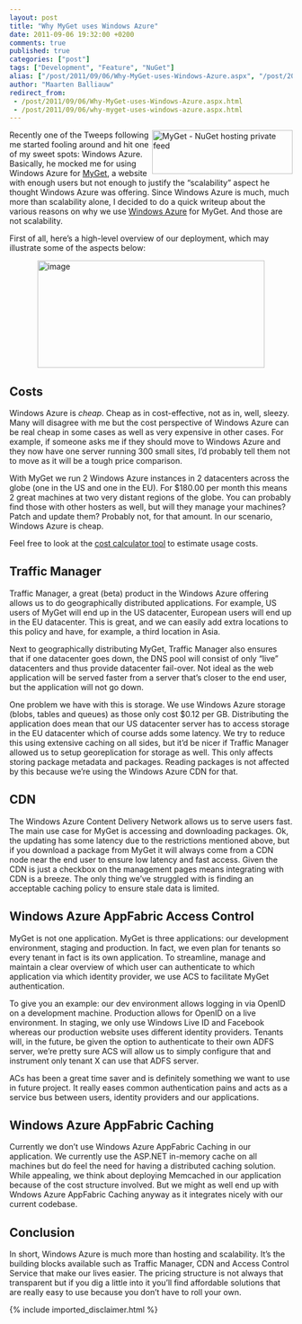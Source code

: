 ```yaml
---
layout: post
title: "Why MyGet uses Windows Azure"
date: 2011-09-06 19:32:00 +0200
comments: true
published: true
categories: ["post"]
tags: ["Development", "Feature", "NuGet"]
alias: ["/post/2011/09/06/Why-MyGet-uses-Windows-Azure.aspx", "/post/2011/09/06/why-myget-uses-windows-azure.aspx"]
author: "Maarten Balliauw"
redirect_from:
 - /post/2011/09/06/Why-MyGet-uses-Windows-Azure.aspx.html
 - /post/2011/09/06/why-myget-uses-windows-azure.aspx.html
---
```


<p><a href="http://www.myget.org" target="_blank"><img style="margin: 0px 0px 5px 5px; display: inline; float: right" title="MyGet - NuGet hosting private feed" alt="MyGet - NuGet hosting private feed" align="right" src="http://www.myget.org/content/themes/myget/logo.png" width="250" height="78" /></a>Recently one of the Tweeps following me started fooling around and hit one of my sweet spots: Windows Azure. Basically, he mocked me for using Windows Azure for <a href="http://www.myget.org" target="_blank">MyGet</a>, a website with enough users but not enough to justify the “scalability” aspect he thought Windows Azure was offering. Since Windows Azure is much, much more than scalability alone, I decided to do a quick writeup about the various reasons on why we use <a href="http://www.azure.com" target="_blank">Windows Azure</a> for MyGet. And those are not scalability.</p>  <p>First of all, here’s a high-level overview of our deployment, which may illustrate some of the aspects below:</p>  <p><a href="http://blog.maartenballiauw.be/images/image_142.png"><img style="background-image: none; border-right-width: 0px; padding-left: 0px; padding-right: 0px; display: block; float: none; border-top-width: 0px; border-bottom-width: 0px; margin-left: auto; border-left-width: 0px; margin-right: auto; padding-top: 0px" title="image" border="0" alt="image" src="http://blog.maartenballiauw.be/images/image_thumb_110.png" width="404" height="191" /></a></p>  <h2>Costs</h2>  <p>Windows Azure is <em>cheap</em>. Cheap as in cost-effective, not as in, well, sleezy. Many will disagree with me but the cost perspective of Windows Azure can be real cheap in some cases as well as very expensive in other cases. For example, if someone asks me if they should move to Windows Azure and they now have one server running 300 small sites, I’d probably tell them not to move as it will be a tough price comparison.</p>  <p>With MyGet we run 2 Windows Azure instances in 2 datacenters across the globe (one in the US and one in the EU). For $180.00 per month this means 2 great machines at two very distant regions of the globe. You can probably find those with other hosters as well, but will they manage your machines? Patch and update them? Probably not, for that amount. In our scenario, Windows Azure is cheap.</p>  <p>Feel free to look at the <a href="http://www.microsoft.com/windowsazure/pricing-calculator/" target="_blank">cost calculator tool</a> to estimate usage costs.</p>  <h2>Traffic Manager</h2>  <p>Traffic Manager, a great (beta) product in the Windows Azure offering allows us to do geographically distributed applications. For example, US users of MyGet will end up in the US datacenter, European users will end up in the EU datacenter. This is great, and we can easily add extra locations to this policy and have, for example, a third location in Asia.</p>  <p>Next to geographically distributing MyGet, Traffic Manager also ensures that if one datacenter goes down, the DNS pool will consist of only “live” datacenters and thus provide datacenter fail-over. Not ideal as the web application will be served faster from a server that’s closer to the end user, but the application will not go down.</p>  <p>One problem we have with this is storage. We use Windows Azure storage (blobs, tables and queues) as those only cost $0.12 per GB. Distributing the application does mean that our US datacenter server has to access storage in the EU datacenter which of course adds some latency. We try to reduce this using extensive caching on all sides, but it’d be nicer if Traffic Manager allowed us to setup georeplication for storage as well. This only affects storing package metadata and packages. Reading packages is not affected by this because we’re using the Windows Azure CDN for that.</p>  <h2>CDN</h2>  <p>The Windows Azure Content Delivery Network allows us to serve users fast. The main use case for MyGet is accessing and downloading packages. Ok, the updating has some latency due to the restrictions mentioned above, but if you download a package from MyGet it will always come from a CDN node near the end user to ensure low latency and fast access. Given the CDN is just a checkbox on the management pages means integrating with CDN is a breeze. The only thing we’ve struggled with is finding an acceptable caching policy to ensure stale data is limited.</p>  <h2>Windows Azure AppFabric Access Control</h2>  <p>MyGet is not one application. MyGet is three applications: our development environment, staging and production. In fact, we even plan for tenants so every tenant in fact is its own application. To streamline, manage and maintain a clear overview of which user can authenticate to which application via which identity provider, we use ACS to facilitate MyGet authentication.</p>  <p>To give you an example: our dev environment allows logging in via OpenID on a development machine. Production allows for OpenID on a live environment. In staging, we only use Windows Live ID and Facebook whereas our production website uses different identity providers. Tenants will, in the future, be given the option to authenticate to their own ADFS server, we’re pretty sure ACS will allow us to simply configure that and instrument only tenant X can use that ADFS server.</p>  <p>ACs has been a great time saver and is definitely something we want to use in future project. It really eases common authentication pains and acts as a service bus between users, identity providers and our applications.</p>  <h2>Windows Azure AppFabric Caching</h2>  <p>Currently we don’t use Windows Azure AppFabric Caching in our application. We currently use the ASP.NET in-memory cache on all machines but do feel the need for having a distributed caching solution. While appealing, we think about deploying Memcached in our application because of the cost structure involved. But we might as well end up with Wndows Azure AppFabric Caching anyway as it integrates nicely with our current codebase.</p>  <h2>Conclusion</h2>  <p>In short, Windows Azure is much more than hosting and scalability. It’s the building blocks available such as Traffic Manager, CDN and Access Control Service that make our lives easier. The pricing structure is not always that transparent but if you dig a little into it you’ll find affordable solutions that are really easy to use because you don’t have to roll your own.</p>
{% include imported_disclaimer.html %}
